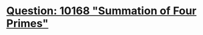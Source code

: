 [Question: 10168 "Summation of Four Primes"](http://uva.onlinejudge.org/external/101/10168.html)
===
